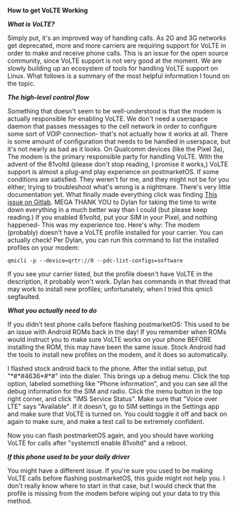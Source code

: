 **How to get VoLTE Working**

***What is VoLTE?***

Simply put, it's an improved way of handling calls. As 2G and 3G networks get deprecated, more and more carriers are requiring support for VoLTE in order to make
and receive phone calls. This is an issue for the open source community, since VoLTE support is not very good at the moment. We are slowly building up an
ecosystem of tools for handling VoLTE support on Linux. What follows is a summary of the most helpful information I found on the topic.

***The high-level control flow***

Something that doesn't seem to be well-understood is that the modem is actually responsible for enabling VoLTE. We don't need a userspace daemon that passes
messages to the cell network in order to configure some sort of VOIP connection- that's not actually how it works at all. There is some amount of configuration that needs to be handled in userspace, but
it's not nearly as bad as it looks. On Qualcomm devices (like the Pixel 3a), The modem is the primary responsible party for handling VoLTE. With the advent of
the 81voltd (please don't stop reading, I promise it works,) VoLTE support is almost a plug-and play experience on postmarketOS. If some conditions are satisfied.
They weren't for me, and they might not be for you either; trying to troubleshoot what's wrong is a nightmare. There's very little documentation yet. What finally
made everything click was finding [This issue on Gitlab](https://gitlab.com/postmarketOS/pmaports/-/issues/1878). MEGA THANK YOU to Dylan for taking the time to
write down everything in a much better way than I could (but please keep reading.) If you enabled 81voltd, put your SIM in your Pixel, and nothing happened- This
was my experience too. Here's why: The modem (probably) doesn't have a VoLTE profile installed for your carrier. You can actually check! Per Dylan,
you can run this command to list the installed profiles on your modem:

    qmicli -p --device=qrtr://0 --pdc-list-configs=software

If you see your carrier listed, but the profile doesn't have VoLTE in the description, it probably won't work. Dylan has commands in that thread that may work to
install new profiles; unfortunately, when I tried this qmicli segfaulted.

***What you actually need to do***

If you didn't test phone calls before flashing postmarketOS:
This used to be an issue with Android ROMs back in the day! If you remember when ROMs would instruct you to make sure VoLTE works on your phone BEFORE installing
the ROM, this may have been the same issue. Stock Android had the tools to install new profiles on the modem, and it does so automatically.

I flashed stock android back to the phone. After the initial setup, put "\*#\*#4636\*#\*#" into the dialer. This brings up a debug menu. Click the top option, labeled
something like "Phone information", and you can see all the debug information for the SIM and radio. Click the menu button in the top right corner, and click
"IMS Service Status". Make sure that "Voice over LTE" says "Available". If it doesn't, go to SIM settings in the Settings app and make sure that VoLTE is turned on.
You could toggle it off and back on again to make sure, and make a test call to be extremely confident.

Now you can flash postmarketOS again, and you should have working VoLTE for calls after "systemctl enable 81voltd" and a reboot.

***If this phone used to be your daily driver***

You might have a different issue. If you're sure you used to be making VoLTE calls before flashing postmarketOS, this guide might not help you. I don't really know
where to start in that case, but I would check that the profile is missing from the modem before wiping out your data to try this method.